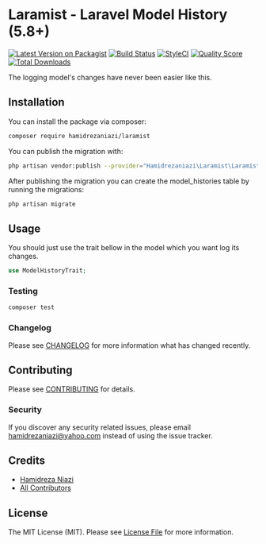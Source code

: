 # Laramist - Laravel Model History (5.8+)

[![Latest Version on Packagist](https://img.shields.io/packagist/v/hamidrezaniazi/laramist.svg?style=flat-square)](https://packagist.org/packages/hamidrezaniazi/laramist)
[![Build Status](https://img.shields.io/travis/hamidrezaniazi/laramist/master.svg?style=flat-square)](https://travis-ci.org/hamidrezaniazi/laramist)
[![StyleCI](https://github.styleci.io/repos/213745197/shield?branch=master)](https://github.styleci.io/repos/213745197)
[![Quality Score](https://img.shields.io/scrutinizer/g/hamidrezaniazi/laramist.svg?style=flat-square)](https://scrutinizer-ci.com/g/hamidrezaniazi/laramist)
[![Total Downloads](https://img.shields.io/packagist/dt/hamidrezaniazi/laramist.svg?style=flat-square)](https://packagist.org/packages/hamidrezaniazi/laramist)

The logging model's changes have never been easier like this.

## Installation

You can install the package via composer:
```bash
composer require hamidrezaniazi/laramist
```
You can publish the migration with:
```bash
php artisan vendor:publish --provider="Hamidrezaniazi\Laramist\LaramistServiceProvider" --tag="migrations"
```
After publishing the migration you can create the model_histories table by running the migrations:
```bash
php artisan migrate
```

## Usage
You should just use the trait bellow in the model which you want log its changes.
``` php
use ModelHistoryTrait;
```

### Testing

``` bash
composer test
```

### Changelog

Please see [CHANGELOG](CHANGELOG.md) for more information what has changed recently.

## Contributing

Please see [CONTRIBUTING](CONTRIBUTING.md) for details.

### Security

If you discover any security related issues, please email hamidrezaniazi@yahoo.com instead of using the issue tracker.

## Credits

- [Hamidreza Niazi](https://github.com/hamidrezaniazi)
- [All Contributors](../../contributors)

## License

The MIT License (MIT). Please see [License File](LICENSE.md) for more information.
